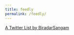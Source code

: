 ```yaml
---
title: feedly
permalink: /feedly/
---
```


<p> <a class="twitter-timeline" href="https://twitter.com/BiradarSangam/lists/docker-community-leader-54566?ref_src=twsrc%5Etfw">A Twitter List by BiradarSangam</a> <script async src="https://platform.twitter.com/widgets.js" charset="utf-8"></script> </p>

